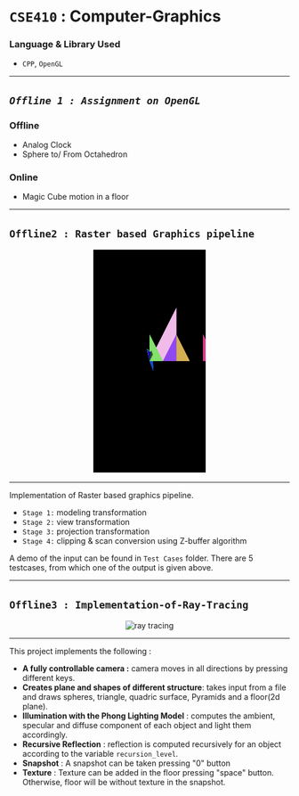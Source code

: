 # **`CSE410`** : Computer-Graphics

### Language & Library Used
- `CPP`, `OpenGL`
  
---

## ***`Offline 1 : Assignment on OpenGL`*** 

### Offline 
- Analog Clock
- Sphere to/ From Octahedron

### Online
- Magic Cube motion in a floor 


---

## **`Offline2 : Raster based Graphics pipeline`**

<p align="center">
  <img src="https://github.com/SA011/CSE410/blob/master/Offline%202%20%3A%20Raster%20based%20Graphics%20pipeline/Test%20Cases/3/out.bmp"
  height="400px" width="40%" alt="rasterization">
</p>

---

Implementation of Raster based graphics pipeline.
- `Stage 1:` modeling transformation
- `Stage 2:` view transformation
- `Stage 3:` projection transformation
- `Stage 4:` clipping & scan conversion using Z-buffer algorithm

A demo of the input can be found in `Test Cases` folder. There are 5 testcases, from which one of the output is given above. <br/>


---

## **`Offline3 : Implementation-of-Ray-Tracing`**

<p align="center">
<img src="https://github.com/SA011/CSE410/blob/master/Offline%203%20%3A%20Ray%20Tracing/ray-tracing.gif" height="50%" width="50%" alt="ray tracing" />
</p>

---

This project implements the following :

- **A fully controllable camera :** camera moves in all directions by pressing different keys.
- **Creates plane and shapes of different structure**: takes input from a file and draws spheres, triangle, quadric surface, Pyramids and a floor(2d plane).
- **Illumination with the Phong Lighting Model** : computes the ambient, specular and diffuse component of each object and light them accordingly.
- **Recursive Reflection** : reflection is computed recursively for an object according to the variable `recursion_level`.
- **Snapshot** : A snapshot can be taken pressing "0" button
- **Texture** : Texture can be added in the floor pressing "space" button. Otherwise, floor will be without texture in the snapshot.



